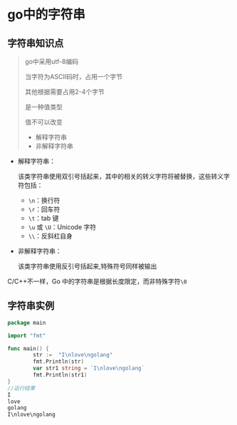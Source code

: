 # go中的字符串

## 字符串知识点

>go中采用utf-8编码
>
>当字符为ASCII码时，占用一个字节
>
>其他根据需要占用2-4个字节
>
>是一种值类型
>
>值不可以改变
>
>* 解释字符串
>* 非解释字符串

- 解释字符串：

  该类字符串使用双引号括起来，其中的相关的转义字符将被替换，这些转义字符包括：

  - `\n`：换行符
  - `\r`：回车符
  - `\t`：tab 键
  - `\u` 或 `\U`：Unicode 字符
  - `\\`：反斜杠自身

- 非解释字符串：

  该类字符串使用反引号括起来,特殊符号同样被输出

C/C++不一样，Go 中的字符串是根据长度限定，而非特殊字符`\0`

## 字符串实例

```go
package main

import "fmt"

func main() {
        str :=  "I\nlove\ngolang"
        fmt.Println(str)
        var str1 string = `I\nlove\ngolang`
        fmt.Println(str1)
}
//运行结果
I
love
golang
I\nlove\ngolang
```